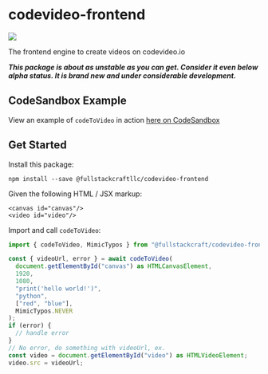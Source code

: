 # codevideo-frontend

<img src="https://img.shields.io/npm/v/@fullstackcraftllc/codevideo-frontend"/>

The frontend engine to create videos on codevideo.io

**_This package is about as unstable as you can get. Consider it even below alpha status. It is brand new and under considerable development._**

## CodeSandbox Example
 
View an example of `codeToVideo` in action [here on CodeSandbox]() 

## Get Started

Install this package:

```shell
npm install --save @fullstackcraftllc/codevideo-frontend
```

Given the following HTML / JSX markup:

```
<canvas id="canvas"/>
<video id="video"/>
```

Import and call `codeToVideo`:

```ts
import { codeToVideo, MimicTypos } from "@fullstackcraft/codevideo-frontend";

const { videoUrl, error } = await codeToVideo(
  document.getElementById("canvas") as HTMLCanvasElement,
  1920,
  1080,
  "print('hello world!')",
  "python",
  ["red", "blue"],
  MimicTypos.NEVER
);
if (error) {
  // handle error
}
// No error, do something with videoUrl, ex.
const video = document.getElementById("video") as HTMLVideoElement;
video.src = videoUrl;
```
